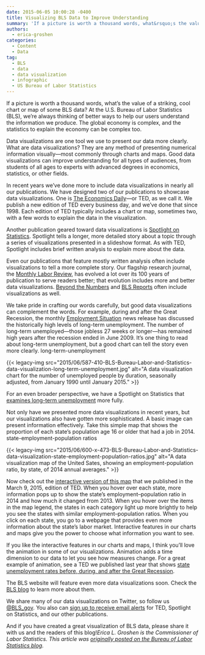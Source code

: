 ```yaml
---
date: 2015-06-05 10:00:28 -0400
title: Visualizing BLS Data to Improve Understanding
summary: 'If a picture is worth a thousand words, what&rsquo;s the value of a striking, cool chart or map of some BLS data? At the U.S. Bureau of Labor Statistics (BLS), we&rsquo;re always thinking of better ways to help our users understand the information we produce. The global economy is complex, and the statistics to explain'
authors:
  - erica-groshen
categories:
  - Content
  - Data
tag:
  - BLS
  - data
  - data visualization
  - infographic
  - US Bureau of Labor Statistics
---
```


If a picture is worth a thousand words, what’s the value of a striking, cool chart or map of some BLS data? At the U.S. Bureau of Labor Statistics (BLS), we’re always thinking of better ways to help our users understand the information we produce. The global economy is complex, and the statistics to explain the economy can be complex too.

Data visualizations are one tool we use to present our data more clearly. What are data visualizations? They are any method of presenting numerical information visually—most commonly through charts and maps. Good data visualizations can improve understanding for all types of audiences, from students of all ages to experts with advanced degrees in economics, statistics, or other fields.

In recent years we’ve done more to include data visualizations in nearly all our publications. We have designed two of our publications to showcase data visualizations. One is [The Economics Daily](http://www.bls.gov/opub/ted/)—or TED, as we call it. We publish a new edition of TED every business day, and we’ve done that since 1998. Each edition of TED typically includes a chart or map, sometimes two, with a few words to explain the data in the visualization.

Another publication geared toward data visualizations is [Spotlight on Statistics](http://www.bls.gov/spotlight/). Spotlight tells a longer, more detailed story about a topic through a series of visualizations presented in a slideshow format. As with TED, Spotlight includes brief written analysis to explain more about the data.

Even our publications that feature mostly written analysis often include visualizations to tell a more complete story. Our flagship research journal, the [Monthly Labor Review](http://www.bls.gov/opub/mlr/), has evolved a lot over its 100 years of publication to serve readers better; that evolution includes more and better data visualizations. [Beyond the Numbers](http://www.bls.gov/opub/btn/) and [BLS Reports](http://www.bls.gov/opub/reports/) often include visualizations as well.

We take pride in crafting our words carefully, but good data visualizations can complement the words. For example, during and after the Great Recession, the monthly [Employment Situation](http://www.bls.gov/schedule/archives/empsit_nr.htm) news release has discussed the historically high levels of long-term unemployment. The number of long-term unemployed—those jobless 27 weeks or longer—has remained high years after the recession ended in June 2009. It’s one thing to read about long-term unemployment, but a good chart can tell the story even more clearly. long-term-unemployment

{{< legacy-img src="2015/06/587-410-BLS-Bureau-Labor-and-Statistics-data-visualization-long-term-unemployment.jpg" alt="A data visualization chart for the number of unemployed people by duration, seasonally adjusted, from January 1990 until January 2015." >}}

For an even broader perspective, we have a Spotlight on Statistics that [examines long-term unemployment](http://www.bls.gov/spotlight/2015/long-term-unemployment/home.htm) more fully.

Not only have we presented more data visualizations in recent years, but our visualizations also have gotten more sophisticated. A basic image can present information effectively. Take this simple map that shows the proportion of each state’s population age 16 or older that had a job in 2014. state-employment-population ratios

{{< legacy-img src="2015/06/600-x-473-BLS-Bureau-Labor-and-Statistics-data-visualization-state-employment-population-ratios.jpg" alt="A data visualization map of the United Sates, showing an employment-population ratio, by state, of 2014 annual averages." >}}

Now check out the [interactive version of this map](http://www.bls.gov/opub/ted/2015/state-employment-population-ratios-in-2014.htm) that we published in the March 9, 2015, edition of TED. When you hover over each state, more information pops up to show the state’s employment–population ratio in 2014 and how much it changed from 2013. When you hover over the items in the map legend, the states in each category light up more brightly to help you see the states with similar employment–population ratios. When you click on each state, you go to a webpage that provides even more information about the state’s labor market. Interactive features in our charts and maps give you the power to choose what information you want to see.

If you like the interactive features in our charts and maps, I think you’ll love the animation in some of our visualizations. Animation adds a time dimension to our data to let you see how measures change. For a great example of animation, see a TED we published last year that shows [state unemployment rates before, during, and after the Great Recession](http://www.bls.gov/opub/ted/2014/ted_20140522.htm).

The BLS website will feature even more data visualizations soon. Check the [BLS blog](http://blogs.bls.gov/blog/) to learn more about them.

We share many of our data visualizations on Twitter, so follow us [@BLS_gov](https://twitter.com/BLS_gov). You also can [sign up to receive email alerts](https://subscriptions.bls.gov/accounts/USDOLBLS/subscriber/topics) for TED, Spotlight on Statistics, and our other publications.

And if you have created a great visualization of BLS data, please share it with us and the readers of this blog!_Erica L. Groshen is the Commissioner of Labor Statistics._
_This article was [originally posted on the Bureau of Labor Statistics blog](http://blogs.bls.gov/blog/2015/05/21/visualizing-bls-data-to-improve-understanding/)._